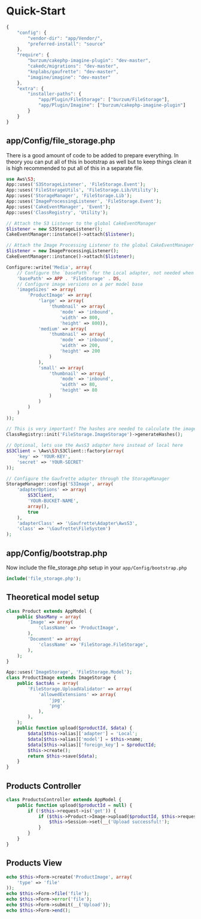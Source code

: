 Quick-Start
===========

```js
{
	"config": {
		"vendor-dir": "app/Vendor/",
		"preferred-install": "source"
	},
	"require": {
		"burzum/cakephp-imagine-plugin": "dev-master",
		"cakedc/migrations": "dev-master",
		"knplabs/gaufrette": "dev-master",
		"imagine/imagine": "dev-master"
	},
	"extra": {
		"installer-paths": {
			"app/Plugin/FileStorage": ["burzum/FileStorage"],
			"app/Plugin/Imagine": ["burzum/cakephp-imagine-plugin"]
		}
	}
}
```

app/Config/file_storage.php
---------------------------

There is a good amount of code to be added to prepare everything. In theory you can put all of this in bootstrap as well but to keep things clean it is high recommended to put all of this in a separate file.

```php
use Aws\S3;
App::uses('S3StorageListener', 'FileStorage.Event');
App::uses('FileStorageUtils', 'FileStorage.Lib/Utility');
App::uses('StorageManager', 'FileStorage.Lib');
App::uses('ImageProcessingListener', 'FileStorage.Event');
App::uses('CakeEventManager', 'Event');
App::uses('ClassRegistry', 'Utility');

// Attach the S3 Listener to the global CakeEventManager
$listener = new S3StorageListener();
CakeEventManager::instance()->attach($listener);

// Attach the Image Processing Listener to the global CakeEventManager
$listener = new ImageProcessingListener();
CakeEventManager::instance()->attach($listener);

Configure::write('Media', array(
	// Configure the `basePath` for the Local adapter, not needed when not using it
	'basePath' => APP . 'FileStorage' . DS,
	// Configure image versions on a per model base
	'imageSizes' => array(
		'ProductImage' => array(
			'large' => array(
				'thumbnail' => array(
					'mode' => 'inbound',
					'width' => 800,
					'height' => 800)),
			'medium' => array(
				'thumbnail' => array(
					'mode' => 'inbound',
					'width' => 200,
					'height' => 200
				)
			),
			'small' => array(
				'thumbnail' => array(
					'mode' => 'inbound',
					'width' => 80,
					'height' => 80
				)
			)
		)
	)
));

// This is very important! The hashes are needed to calculate the image versions!
ClassRegistry::init('FileStorage.ImageStorage')->generateHashes();

// Optional, lets use the AwsS3 adapter here instead of local here
$S3Client = \Aws\S3\S3Client::factory(array(
	'key' => 'YOUR-KEY',
	'secret' => 'YOUR-SECRET'
));

// Configure the Gaufrette adapter through the StorageManager
StorageManager::config('S3Image', array(
	'adapterOptions' => array(
		$S3Client,
		'YOUR-BUCKET-NAME',
		array(),
		true
	),
	'adapterClass' => '\Gaufrette\Adapter\AwsS3',
	'class' => '\Gaufrette\FileSystem')
);
```

app/Config/bootstrap.php
------------------------

Now include the file_storage.php setup in your ```app/Config/bootstrap.php```

```php
include('file_storage.php');
```

Theoretical model setup
-----------------------

```php
class Product extends AppModel {
	public $hasMany = array(
		'Image' => array(
			'className' => 'ProductImage',
		),
		'Document' => array(
			'className' => 'FileStorage.FileStorage',
		),
	);
}
```

```php
App::uses('ImageStorage', 'FileStorage.Model');
class ProductImage extends ImageStorage {
	public $actsAs = array(
		'FileStorage.UploadValidator' => array(
			'allowedExtensions' => array(
				'jpg',
				'png'
			),
		),
	);
	public function upload($productId, $data) {
		$data[$this->alias]['adapter'] = 'Local';
		$data[$this->alias]['model'] = $this->name;
		$data[$this->alias]['foreign_key'] = $productId;
		$this->create();
		return $this->save($data);
	}
}
```

Products Controller
-------------------

```php
class ProductsController extends AppModel {
	public function upload($productId = null) {
		if (!$this->request->is('get')) {
			if ($this->Product->Image->upload($productId, $this->request->data)) {
				$this->Session->set(__('Upload successful!');
			}
		}
	}
}
```

Products View
-------------

```php
echo $this->Form->create('ProductImage', array(
	'type' => 'file'
));
echo $this->Form->file('file');
echo $this->Form->error('file');
echo $this->Form->submit(__('Upload'));
echo $this->Form->end();
```